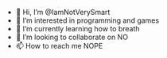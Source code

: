 - 👋 Hi, I’m @IamNotVerySmart
- 👀 I’m interested in programming and games
- 🌱 I’m currently learning how to breath
- 💞️ I’m looking to collaborate on NO
- 📫 How to reach me NOPE

